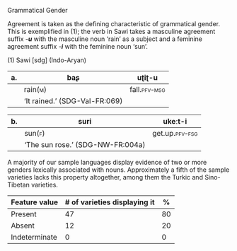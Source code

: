 Grammatical Gender

Agreement is taken as the defining characteristic of grammatical gender.
This is exemplified in ‎(1); the verb in Sawi takes a masculine
agreement suffix *-**u*** with the masculine noun ‘rain’ as a subject
and a feminine agreement suffix *-**i*** with the feminine noun ‘sun’.

(1) <span id="_Ref531867975" class="anchor"></span>Sawi
    \[sdg\] (Indo-Aryan)

| a.  | **baʂ**                                               | uʈiʈ-**u**                                                 |
|-----|-------------------------------------------------------|------------------------------------------------------------|
|     | rain(<span style="font-variant:small-caps;">m</span>) | fall.<span style="font-variant:small-caps;">pfv-msg</span> |
|     | ‘It rained.’ (SDG-Val-FR:069)                         |

| b.  | **suri**                                             | ukeːt-**i**                                                  |
|-----|------------------------------------------------------|--------------------------------------------------------------|
|     | sun(<span style="font-variant:small-caps;">f</span>) | get.up.<span style="font-variant:small-caps;">pfv-fsg</span> |
|     | ‘The sun rose.’ (SDG-NW-FR:004a)                     |

A majority of our sample languages display evidence of two or more
genders lexically associated with nouns. Approximately a fifth of the
sample varieties lacks this property altogether, among them the Turkic
and Sino-Tibetan varieties.

| Feature value | \# of varieties displaying it | %   |
|---------------|-------------------------------|-----|
| Present       | 47                            | 80  |
| Absent        | 12                            | 20  |
| Indeterminate | 0                             | 0   |


